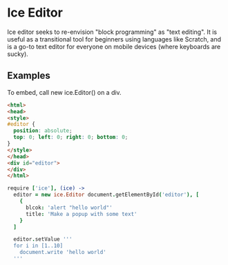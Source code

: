 Ice Editor
=================

Ice editor seeks to re-envision "block programming" as "text editing". It is useful as a transitional tool for beginners using languages like Scratch, and is a go-to text editor for everyone on mobile devices (where keyboards are sucky).

Examples
--------
To embed, call new ice.Editor() on a div.

```html
<html>
<head>
<style>
#editor {
  position: absolute;
  top: 0; left: 0; right: 0; bottom: 0;
}
</style>
</head>
<div id="editor">
</div>
</html>
```

```coffeescript
require ['ice'], (ice) ->
  editor = new ice.Editor document.getElementById('editor'), [
    {
      blcok: 'alert "hello world"'
      title: 'Make a popup with some text'
    }
  ]

  editor.setValue '''
  for i in [1..10]
    document.write 'hello world'
  '''
```
